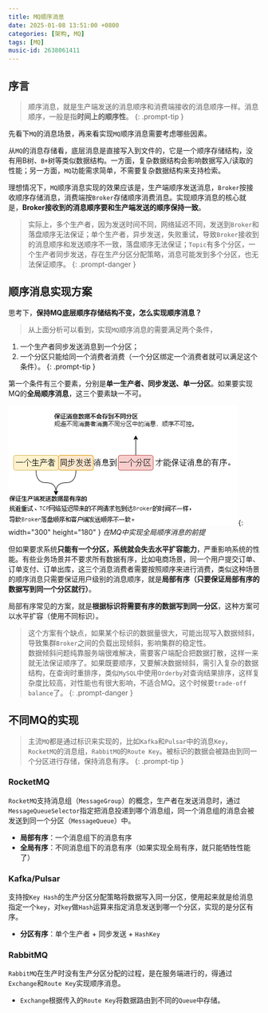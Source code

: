```yaml
---
title: MQ顺序消息
date: 2025-01-08 13:51:00 +0800
categories: [架构, MQ]
tags: [MQ]
music-id: 2638061411
---
```


## **序言**

>顺序消息，就是生产端发送的消息顺序和消费端接收的消息顺序一样。消息顺序，一般是指**时间上的顺序性**。
{: .prompt-tip }

先看下`MQ`的消息场景，再来看实现`MQ`顺序消息需要考虑哪些因素。

从`MQ`的消息存储看，底层消息是直接写入到文件的，它是一个顺序存储结构，没有用B树、`B+`树等类似数据结构。一方面，复杂数据结构会影响数据写入/读取的性能；另一方面，`MQ`功能需求简单，不需要复杂数据结构来支持检索。

理想情况下，`MQ`顺序消息实现的效果应该是，生产端顺序发送消息，`Broker`按接收顺序存储消息，消费端按`Broker`存储顺序消费消息。实现顺序消息的核心就是，**Broker接收到的消息顺序要和生产端发送的顺序保持一致**。

>实际上，多个生产者，因为发送时间不同，网络延迟不同，发送到`Broker`和落盘顺序无法保证；单个生产者，异步发送，失败重试，导致`Broker`接收到的消息顺序和发送顺序不一致，落盘顺序无法保证；`Topic`有多个分区，一个生产者同步发送，存在生产分区分配策略，消息可能发到多个分区，也无法保证顺序。
{: .prompt-danger }

## **顺序消息实现方案**

思考下，**保持MQ底层顺序存储结构不变，怎么实现顺序消息？**

>从上面分析可以看到，实现`MQ`顺序消息的需要满足两个条件，
1. 一个生产者同步发送消息到一个分区；
2. 一个分区只能给同一个消费者消费（一个分区绑定一个消费者就可以满足这个条件）。
{: .prompt-tip }

第一个条件有三个要素，分别是**单一生产者、同步发送、单一分区**。如果要实现MQ的**全局顺序消息**，这三个要素缺一不可。

![Desktop View](/assets/img/20250107/sequential_message.png){: width="300" height="180" }
_在MQ中实现全局顺序消息的前提_

但如果要求系统**只能有一个分区，系统就会失去水平扩容能力**，严重影响系统的性能。有些业务场景并不要求所有数据有序，比如电商场景，同一个用户提交订单、订单支付、订单出库，这三个消息消费者需要按照顺序来进行消费，类似这种场景的顺序消息只需要保证用户级别的消息顺序，就是**局部有序（只要保证局部有序的数据写到同一个分区就行）**。

局部有序常见的方案，就是**根据标识将需要有序的数据写到同一分区**，这种方案可以水平扩容（使用不同标识）。

>这个方案有个缺点，如果某个标识的数据量很大，可能出现写入数据倾斜，导致集群`Broker`之间的负载出现倾斜，影响集群的稳定性。<br/>数据倾斜问题纯靠服务端很难解决，需要客户端配合把数据打散，这样一来就无法保证顺序了。如果既要顺序，又要解决数据倾斜，需引入复杂的数据结构，在查询时重排序，类似`MySQL`中使用`Orderby`对查询结果排序，这样复杂度比较高，对性能也有很大影响，不适合MQ。这个时候要`trade-off balance`了。
{: .prompt-danger }

## **不同MQ的实现**

>主流`MQ`都是通过标识来实现的，比如`Kafka`和`Pulsar`中的消息`Key`，`RocketMQ`的消息组，`RabbitMQ`的`Route Key`。被标识的数据会被路由到同一个分区进行存储，保持消息有序。
{: .prompt-tip }

### **RocketMQ**

`RocketMQ`支持消息组（`MessageGroup`）的概念，生产者在发送消息时，通过`MessageQueueSelector`指定把消息投递到哪个消息组，同一个消息组的消息会被发送到同一个分区（`MessageQueue`）中。
- **局部有序**：一个消息组下的消息有序
- **全局有序**：不同消息组下的消息有序（如果实现全局有序，就只能牺牲性能了）

### **Kafka/Pulsar**

支持按`Key Hash`的生产分区分配策略将数据写入同一分区，使用起来就是给消息指定一个`key`，对`key`做`Hash`运算来指定消息发送到哪一个分区，实现的是分区有序。
- **分区有序**：单个生产者 + 同步发送 + `HashKey`

### **RabbitMQ**

`RabbitMQ`在生产时没有生产分区分配的过程，是在服务端进行的，得通过`Exchange`和`Route Key`实现顺序消息。
- `Exchange`根据传入的`Route Key`将数据路由到不同的`Queue`中存储。
